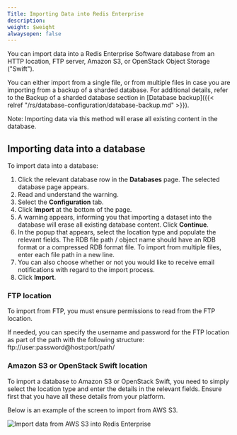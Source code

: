```yaml
---
Title: Importing Data into Redis Enterprise
description: 
weight: $weight
alwaysopen: false
---
```

You can import data into a Redis Enterprise Software database from an
HTTP location, FTP server, Amazon S3, or OpenStack Object Storage
("Swift").

You can either import from a single file, or from multiple files in case
you are importing from a backup of a sharded database. For additional
details, refer to the Backup of a sharded database section in [Database
backup]({{< relref "/rs/database-configuration/database-backup.md" >}}).

Note: Importing data via this method will erase all existing content in
the database.

## Importing data into a database

To import data into a database:

1.  Click the relevant database row in the **Databases** page. The
    selected database page appears.
2.  Read and understand the warning.
3.  Select the **Configuration** tab.
4.  Click **Import** at the bottom of the page.
5.  A warning appears, informing you that importing a dataset into the
    database will erase all existing database content. Click
    **Continue**.
6.  In the popup that appears, select the location type and populate the
    relevant fields. The RDB file path / object name should have an RDB
    format or a compressed RDB format file. To import from multiple
    files, enter each file path in a new line.
7.  You can also choose whether or not you would like to receive email
    notifications with regard to the import process.
8.  Click **Import**.

### FTP location

To import from FTP, you must ensure permissions to read from the FTP
location.

If needed, you can specify the username and password for the FTP
location as part of the path with the following structure:
ftp://user:password\@host:port/path/

### Amazon S3 or OpenStack Swift location

To import a database to Amazon S3 or OpenStack Swift, you need to simply
select the location type and enter the details in the relevant fields.
Ensure first that you have all these details from your platform.

Below is an example of the screen to import from AWS S3.

![Import data from AWS S3 into Redis
Enterprise](/images/rs/import_amazon_s3.png?width=700&height=648)
